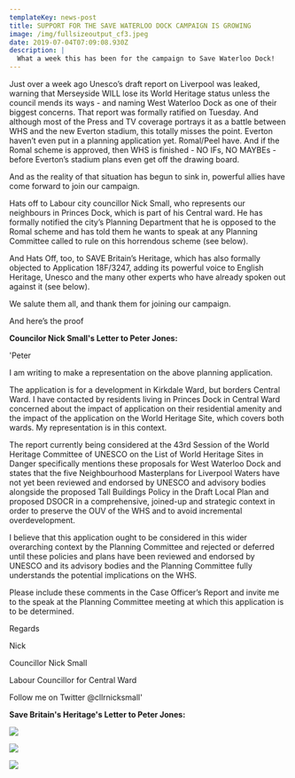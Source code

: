 ```yaml
---
templateKey: news-post
title: SUPPORT FOR THE SAVE WATERLOO DOCK CAMPAIGN IS GROWING
image: /img/fullsizeoutput_cf3.jpeg
date: 2019-07-04T07:09:08.930Z
description: |
  What a week this has been for the campaign to Save Waterloo Dock!
---
```

Just over a week ago Unesco’s draft report on Liverpool was leaked, warning that Merseyside WILL lose its World Heritage status unless the council mends its ways - and naming West Waterloo Dock as one of their biggest concerns. That report was formally ratified on Tuesday. And although most of the Press and TV coverage portrays it as a battle between WHS and the new Everton stadium, this totally misses the point. Everton haven’t even put in a planning application yet. Romal/Peel have. And if the Romal scheme is approved, then WHS is finished - NO IFs, NO MAYBEs - before Everton’s stadium plans even get off the drawing board.



And as the reality of that situation has begun to sink in, powerful allies have come forward to join our campaign.



Hats off to Labour city councillor Nick Small, who represents our neighbours in Princes Dock, which is part of his Central ward. He has formally notified the city’s Planning Department that he is opposed to the Romal scheme and has told them he wants to speak at any Planning Committee called to rule on this horrendous scheme (see below).



And Hats Off, too, to SAVE Britain’s Heritage, which has also formally objected to Application 18F/3247, adding its powerful voice to English Heritage, Unesco and the many other experts who have already spoken out against it (see below).



We salute them all, and thank them for joining our campaign.



And here’s the proof



**Councilor Nick Small's Letter to Peter Jones:**

'Peter

I am writing to make a representation on the above planning application. 

The application is for a development in Kirkdale Ward, but borders Central Ward.  I have contacted by residents living in Princes Dock in Central Ward concerned about the impact of application on their residential amenity and the impact of the application on the World Heritage Site, which covers both wards.  My representation is in this context.

The report currently being considered at the 43rd Session of the World Heritage Committee of UNESCO on the List of World Heritage Sites in Danger specifically mentions these proposals for West Waterloo Dock and states that the five Neighbourhood Masterplans for Liverpool Waters have not yet been reviewed and endorsed by UNESCO and advisory bodies alongside the proposed Tall Buildings Policy in the Draft Local Plan and proposed DSOCR in a comprehensive, joined-up and strategic context in order to preserve the OUV of the WHS and to avoid incremental overdevelopment.

I believe that this application ought to be considered in this wider overarching context by the Planning Committee and rejected or deferred until these policies and plans have been reviewed and endorsed by UNESCO and its advisory bodies and the Planning Committee fully understands the potential implications on the WHS.

Please include these comments in the Case Officer’s Report and invite me to the speak at the Planning Committee meeting at which this application is to be determined.

Regards

Nick

Councillor Nick Small

Labour Councillor for Central Ward

Follow me on Twitter @cllrnicksmall'



**Save Britain's Heritage's Letter to Peter Jones:**



![](/img/2019-07-07-6-.png)

![](/img/2019-07-07-4-.png)

![](/img/2019-07-07-5-.png)
